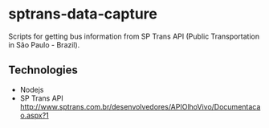 # sptrans-data-capture
 Scripts for getting bus information from SP Trans API (Public Transportation in São Paulo - Brazil).

## Technologies
* Nodejs
* SP Trans API http://www.sptrans.com.br/desenvolvedores/APIOlhoVivo/Documentacao.aspx?1

